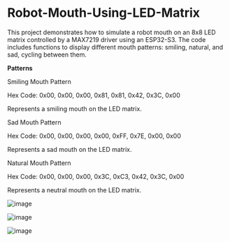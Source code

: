 # Robot-Mouth-Using-LED-Matrix
This project demonstrates how to simulate a robot mouth on an 8x8 LED matrix controlled by a MAX7219 driver using an ESP32-S3. The code includes functions to display different mouth patterns: smiling, natural, and sad, cycling between them.

**Patterns**

Smiling Mouth Pattern

Hex Code: 0x00, 0x00, 0x00, 0x81, 0x81, 0x42, 0x3C, 0x00

Represents a smiling mouth on the LED matrix.

Sad Mouth Pattern

Hex Code: 0x00, 0x00, 0x00, 0x00, 0xFF, 0x7E, 0x00, 0x00

Represents a sad mouth on the LED matrix.

Natural Mouth Pattern

Hex Code: 0x00, 0x00, 0x00, 0x3C, 0xC3, 0x42, 0x3C, 0x00

Represents a neutral mouth on the LED matrix.

![image](https://github.com/user-attachments/assets/0d7814b0-ceb1-4e61-a441-d9f7c0e889c3)

![image](https://github.com/user-attachments/assets/87e938bd-6549-40ab-9d04-b64e72ceedfa)

![image](https://github.com/user-attachments/assets/3ed8ee5f-d3c1-44fb-b755-b5ec957ae42b)

